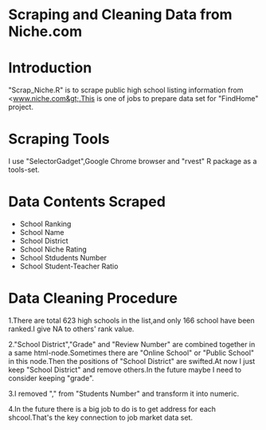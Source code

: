 Scraping and Cleaning Data from Niche.com
================

Introduction
============

"Scrap\_Niche.R" is to scrape public high school listing information from &lt;www.niche.com&gt;.This is one of jobs to prepare data set for "FindHome" project.

Scraping Tools
==============

I use "SelectorGadget",Google Chrome browser and "rvest" R package as a tools-set.

Data Contents Scraped
=====================

-   School Ranking
-   School Name
-   School District
-   School Niche Rating
-   School Stdudents Number
-   School Student-Teacher Ratio

Data Cleaning Procedure
=======================

1.There are total 623 high schools in the list,and only 166 school have been ranked.I give NA to others' rank value.

2."School District","Grade" and "Review Number" are combined together in a same html-node.Sometimes there are "Online School" or "Public School" in this node.Then the positions of "School District" are swifted.At now I just keep "School District" and remove others.In the future maybe I need to consider keeping "grade".

3.I removed "," from "Students Number" and transform it into numeric.

4.In the future there is a big job to do is to get address for each shcool.That's the key connection to job market data set.
